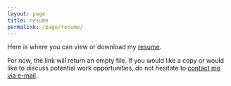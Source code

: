 ```yaml
---
layout: page
title: resume
permalink: /page/resume/
---
```


Here is where you can view or download my [resume][1].

For now, the link will return an empty file.
If you would like a copy or would like to discuss potential work opportunities, do not hesitate to [contact me via e-mail](mailto:bloomfieldtm@gmail.com).

[1]:https://psibir.github.io/downloads/resume.pdf
